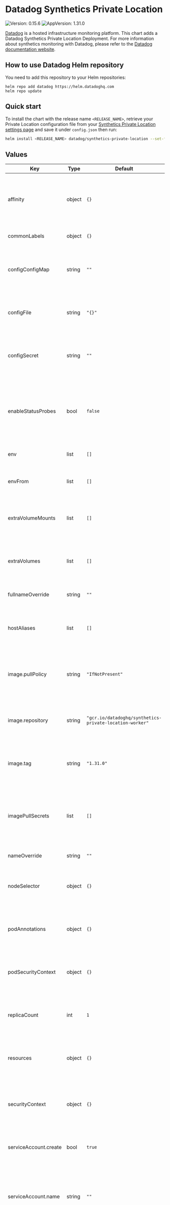 # Datadog Synthetics Private Location

![Version: 0.15.6](https://img.shields.io/badge/Version-0.15.6-informational?style=flat-square) ![AppVersion: 1.31.0](https://img.shields.io/badge/AppVersion-1.31.0-informational?style=flat-square)

[Datadog](https://www.datadoghq.com/) is a hosted infrastructure monitoring platform. This chart adds a Datadog Synthetics Private Location Deployment. For more information about synthetics monitoring with Datadog, please refer to the [Datadog documentation website](https://docs.datadoghq.com/synthetics/private_locations).

## How to use Datadog Helm repository

You need to add this repository to your Helm repositories:

```
helm repo add datadog https://helm.datadoghq.com
helm repo update
```

## Quick start

To install the chart with the release name `<RELEASE_NAME>`, retrieve your Private Location configuration file from your [Synthetics Private Location settings page](https://app.datadoghq.com/synthetics/settings/private-locations/) and save it under `config.json` then run:

```bash
helm install <RELEASE_NAME> datadog/synthetics-private-location --set-file configFile=config.json
```

## Values

| Key | Type | Default | Description |
|-----|------|---------|-------------|
| affinity | object | `{}` | Allows to specify affinity for Datadog Synthetics Private Location PODs |
| commonLabels | object | `{}` | Labels to apply to all resources |
| configConfigMap | string | `""` | Config Map that stores the configuration of the private location worker for the deployment |
| configFile | string | `"{}"` | JSON string containing the configuration of the private location worker |
| configSecret | string | `""` | Secret that stores the configuration of the private location worker for the deployment |
| enableStatusProbes | bool | `false` | Enable both liveness and readiness probes (minimal private location image version required: 1.12.0) |
| env | list | `[]` | Set environment variables |
| envFrom | list | `[]` | Set environment variables from configMaps and/or secrets |
| extraVolumeMounts | list | `[]` | Optionally specify extra list of additional volumeMounts for container |
| extraVolumes | list | `[]` | Optionally specify extra list of additional volumes to mount into the pod |
| fullnameOverride | string | `""` | Override the full qualified app name |
| hostAliases | list | `[]` | Add entries to Datadog Synthetics Private Location PODs' /etc/hosts |
| image.pullPolicy | string | `"IfNotPresent"` | Define the pullPolicy for Datadog Synthetics Private Location image |
| image.repository | string | `"gcr.io/datadoghq/synthetics-private-location-worker"` | Repository to use for Datadog Synthetics Private Location image |
| image.tag | string | `"1.31.0"` | Define the Datadog Synthetics Private Location version to use |
| imagePullSecrets | list | `[]` | Datadog Synthetics Private Location repository pullSecret (ex: specify docker registry credentials) |
| nameOverride | string | `""` | Override name of app |
| nodeSelector | object | `{}` | Allows to schedule Datadog Synthetics Private Location on specific nodes |
| podAnnotations | object | `{}` | Annotations to set to Datadog Synthetics Private Location PODs |
| podSecurityContext | object | `{}` | Security context to set to Datadog Synthetics Private Location PODs |
| replicaCount | int | `1` | Number of instances of Datadog Synthetics Private Location |
| resources | object | `{}` | Set resources requests/limits for Datadog Synthetics Private Location PODs |
| securityContext | object | `{}` | Security context to set to the Datadog Synthetics Private Location container |
| serviceAccount.create | bool | `true` | Specifies whether a service account should be created |
| serviceAccount.name | string | `""` | The name of the service account to use. If not set name is generated using the fullname template |
| tolerations | list | `[]` | Allows to schedule Datadog Synthetics Private Location on tainted nodes |
